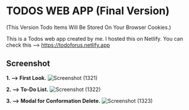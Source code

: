 # TODOS WEB APP (Final Version)
(This Version Todo Items Will Be Stored On Your Browser Cookies.)


This is a Todos web app created by me. I hosted this on Netlify. You can check this --> https://todoforus.netlify.app


## Screenshot

  **1. --> First Look.**
![Screenshot (1321)](https://github.com/devobaydullah94/todoforus/assets/142870705/d79a33a1-2fd5-4a66-b2f3-6a3a1610d2cd)

**2. --> To-Do List.**
![Screenshot (1322)](https://github.com/devobaydullah94/todoforus/assets/142870705/08c44503-4833-4816-8f5a-010bee53a4c5)

**3. --> Modal for Conformation Delete.**
![Screenshot (1323)](https://github.com/devobaydullah94/todoforus/assets/142870705/e0077138-6a7a-4bc0-b9ee-e0f781a1bb43)
